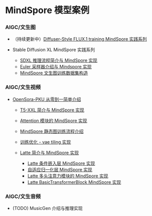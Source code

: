 # MindSpore 模型案例


### AIGC/文生图

- （持续更新中）[Diffuser-Style FLUX.1 training MindSpore 实践系列](flux.1/flux_diffusers_style_training_on_mindspore.md)
   

- Stable Diffusion XL MindSpore 实践系列
    - [SDXL 推理流程简介与 MindSpore 实现](sdxl/sdxl_infer.md)
    - [Euler 采样器介绍与 Mindspore 实现](sdxl/sampler_implement.md)
    - [MindSpore 文生图训练数据集构造](sdxl/create_text2image_datasets.md)


### AIGC/文生视频

- [OpenSora-PKU 从零到一简单介绍](./opensora-pku/opensora-pku%20implemented%20from%20scratch.md)
    - [T5-XXL 简介与 MindSpore 实现](./opensora-pku/T5_implement.md)
    - [Attention 模块的 MindSpore 实现](./opensora-pku/attention_module_implement.md)
    - [MindSpore 静态图训练流程介绍](./opensora-pku/docs/MindSpore%20static%20graph%20training%20process%20introduction.md)
    - [训练优化 - vae tiling 实现](./opensora-pku/docs/vae_tiling_implement.md)

    - [Latte 简介与 MindSpore 实现](./opensora-pku/latte_implemented_from_scratch.md)
        - [Latte 条件嵌入层 MindSpore 实现](./opensora-pku/latte_embedding_modules_implement.md)
        - [自适应归一化层 MindSpore 实现](./opensora-pku/latte_adalayernorm_implement.md)
        - [Latte 多头注意力模块的 MindSpore 实现](./opensora-pku/latte_mha_implement.md)
        - [Latte BasicTransformerBlock MindSpore 实现](./opensora-pku/latte_transformerblock_implement.md)
    
### AIGC/文生音频

- (TODO) MusicGen 介绍与推理实现
